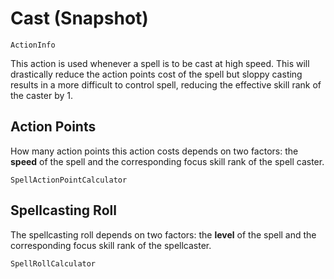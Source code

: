 # Cast (Snapshot)

`ActionInfo`

This action is used whenever a spell is to be cast at high speed. This will drastically reduce the action points cost of the spell but sloppy casting results in a more difficult to control spell, reducing the effective skill rank of the caster by 1.

## Action Points

How many action points this action costs depends on two factors: the **speed** of the spell and the corresponding focus skill rank of the spell caster.

`SpellActionPointCalculator`

## Spellcasting Roll

The spellcasting roll depends on two factors: the **level** of the spell and the corresponding focus skill rank of the spellcaster.

`SpellRollCalculator`